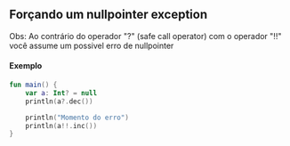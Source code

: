 
## Forçando um nullpointer exception

Obs: Ao contrário do operador "?" (safe call operator) com o operador "!!" você assume um possivel erro de nullpointer

#### Exemplo

```kotlin
fun main() {
    var a: Int? = null
    println(a?.dec())

    println("Momento do erro")
    println(a!!.inc())
}
```